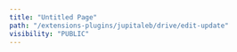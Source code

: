 ```yaml
---
title: "Untitled Page"
path: "/extensions-plugins/jupitaleb/drive/edit-update"
visibility: "PUBLIC"
---
```

